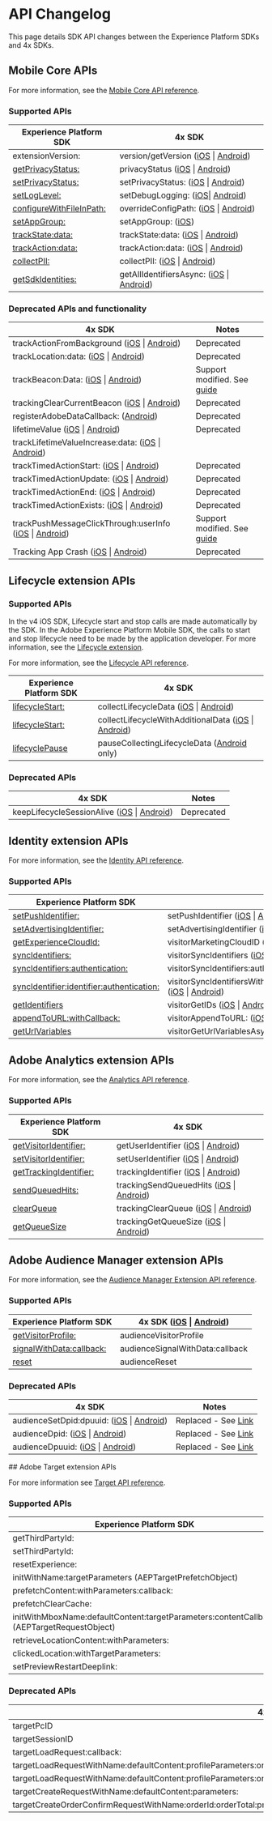 # API Changelog

This page details SDK API changes between the Experience Platform SDKs and 4x SDKs.

## Mobile Core APIs

For more information, see the [Mobile Core API reference](../mobile-core/api-reference.md).

### Supported APIs

| Experience Platform SDK | 4x SDK |
|---|---|
| extensionVersion: | version/getVersion ([iOS](https://experienceleague.adobe.com/docs/mobile-services/ios/config-ios/sdk-methods.html) \| [Android](https://experienceleague.adobe.com/docs/mobile-services/android/configuration-android/methods.html)) |
| [getPrivacyStatus:](./privacy-and-gdpr.md#getprivacystatus) | privacyStatus ([iOS](https://experienceleague.adobe.com/docs/mobile-services/ios/config-ios/sdk-methods.html) \| [Android](https://experienceleague.adobe.com/docs/mobile-services/android/configuration-android/methods.html)) |
| [setPrivacyStatus:](./privacy-and-gdpr.md#setprivacystatus) | setPrivacyStatus: ([iOS](https://experienceleague.adobe.com/docs/mobile-services/ios/config-ios/sdk-methods.html) \| [Android](https://experienceleague.adobe.com/docs/mobile-services/android/configuration-android/methods.html)) |
| [setLogLevel:](../mobile-core/api-reference.md#setloglevel) | setDebugLogging: ([iOS](https://experienceleague.adobe.com/docs/mobile-services/ios/config-ios/sdk-methods.html)\| [Android](https://experienceleague.adobe.com/docs/mobile-services/android/configuration-android/methods.html)) |
| [configureWithFileInPath:](../mobile-core/configuration/api-reference.md/#configurewithfileinpath) | overrideConfigPath: ([iOS](https://experienceleague.adobe.com/docs/mobile-services/ios/config-ios/sdk-methods.html) \| [Android](https://experienceleague.adobe.com/docs/mobile-services/android/configuration-android/methods.html)) |
| [setAppGroup:](../mobile-core/api-reference.md#setappgroup) | setAppGroup: ([iOS](https://experienceleague.adobe.com/docs/mobile-services/ios/ios-ext/ios-ext.html)) |
| [trackState:data:](../mobile-core/api-reference.md#trackstate) | trackState:data: ([iOS](https://experienceleague.adobe.com/docs/mobile-services/ios/analytics-ios/states.html) \| [Android](https://experienceleague.adobe.com/docs/mobile-services/android/analytics-android/states.html)) |
| [trackAction:data:](../mobile-core/api-reference.md#trackaction) | trackAction:data: ([iOS](https://experienceleague.adobe.com/docs/mobile-services/ios/analytics-ios/actions.html) \| [Android](https://experienceleague.adobe.com/docs/mobile-services/android/analytics-android/actions.html)) |
| [collectPII:](../mobile-core/api-reference.md#collectpii) | collectPII: ([iOS](https://experienceleague.adobe.com/docs/mobile-services/ios/analytics-ios/postbacks/c-pii-postbacks.html) \| [Android](https://experienceleague.adobe.com/docs/mobile-services/android/analytics-android/postbacks/c-pii-postbacks.html)) |
| [getSdkIdentities:](../mobile-core/identity/api-reference.md#getsdkidentities) | getAllIdentifiersAsync: ([iOS](https://experienceleague.adobe.com/docs/mobile-services/ios/privacy-gdpr-ios/c-mob-gdpr-ret-stored-ids-ios.html) \| [Android](https://experienceleague.adobe.com/docs/mobile-services/android/gdpr-privacy-android/c-mob-gdpr-ret-stored-ids-android.html)) |

### Deprecated APIs and functionality

| 4x SDK | Notes |
|---|---|
| trackActionFromBackground ([iOS](https://experienceleague.adobe.com/docs/mobile-services/ios/analytics-ios/actions.html) \| [Android](https://experienceleague.adobe.com/docs/mobile-services/android/analytics-android/actions.html)) | Deprecated |
| trackLocation:data: ([iOS](https://experienceleague.adobe.com/docs/mobile-services/ios/location-ios/geo-poi.html) \| [Android](https://experienceleague.adobe.com/docs/mobile-services/android/location/geo-poi.html)) | Deprecated |
| trackBeacon:Data: ([iOS](https://experienceleague.adobe.com/docs/mobile-services/ios/location-ios/ibeacon.html) \| [Android](https://experienceleague.adobe.com/docs/mobile-services/android/location/beacon.html)) | Support modified. See [guide](../user-guides/track-beacon.md) |
| trackingClearCurrentBeacon ([iOS](https://experienceleague.adobe.com/docs/mobile-services/ios/location-ios/ibeacon.html) \| [Android](https://experienceleague.adobe.com/docs/mobile-services/android/location/beacon.html)) | Deprecated |
| registerAdobeDataCallback: ([Android](https://experienceleague.adobe.com/docs/mobile-services/android/configuration-android/methods.html)) | Deprecated |
| lifetimeValue ([iOS](https://experienceleague.adobe.com/docs/mobile-services/ios/analytics-ios/lifetime-value.html) \| [Android](https://experienceleague.adobe.com/docs/mobile-services/android/analytics-android/lifetime-value.html)) | Deprecated |
| trackLifetimeValueIncrease:data: ([iOS](https://experienceleague.adobe.com/docs/mobile-services/ios/analytics-ios/lifetime-value.html) \| [Android](https://experienceleague.adobe.com/docs/mobile-services/android/analytics-android/lifetime-value.html)) | |
| trackTimedActionStart: ([iOS](https://experienceleague.adobe.com/docs/mobile-services/ios/analytics-ios/timed-actions.html) \| [Android](https://experienceleague.adobe.com/docs/mobile-services/android/analytics-android/timed-actions.html)) | Deprecated |
| trackTimedActionUpdate: ([iOS](https://experienceleague.adobe.com/docs/mobile-services/ios/analytics-ios/timed-actions.html) \| [Android](https://experienceleague.adobe.com/docs/mobile-services/android/analytics-android/timed-actions.html)) | Deprecated |
| trackTimedActionEnd: ([iOS](https://experienceleague.adobe.com/docs/mobile-services/ios/analytics-ios/timed-actions.html) \| [Android](https://experienceleague.adobe.com/docs/mobile-services/android/analytics-android/timed-actions.html)) | Deprecated |
| trackTimedActionExists: ([iOS](https://experienceleague.adobe.com/docs/mobile-services/ios/analytics-ios/timed-actions.html) \| [Android](https://experienceleague.adobe.com/docs/mobile-services/android/analytics-android/timed-actions.html)) | Deprecated |
| trackPushMessageClickThrough:userInfo ([iOS](https://experienceleague.adobe.com/docs/mobile-services/ios/messaging-ios/push-messaging/push-messaging.html) \| [Android](https://experienceleague.adobe.com/docs/mobile-services/android/messaging-android/push-messaging/push-messaging.html)) | Support modified. See [guide](../faq.md#how-can-i-track-user-engagement-of-push-notifications-using-the-experience-platform-mobile-sdk) |
| Tracking App Crash ([iOS](https://experienceleague.adobe.com/docs/mobile-services/ios/analytics-ios/crashes.html) \| [Android](https://experienceleague.adobe.com/docs/mobile-services/android/analytics-android/crashes.html)) | Deprecated |

## Lifecycle extension APIs

### Supported APIs

<InlineAlert variant="info" slots="text"/>

In the v4 iOS SDK, Lifecycle start and stop calls are made automatically by the SDK. In the Adobe Experience Platform Mobile SDK, the calls to start and stop lifecycle need to be made by the application developer. For more information, see the [Lifecycle extension](../mobile-core/lifecycle/index.md).

For more information, see the [Lifecycle API reference](../mobile-core/lifecycle/api-reference.md).

| Experience Platform SDK | 4x SDK |
|---|---|
| [lifecycleStart:](../mobile-core/lifecycle/api-reference.md#lifecyclestart) | collectLifecycleData ([iOS](https://experienceleague.adobe.com/docs/mobile-services/ios/config-ios/sdk-methods.html) \| [Android](https://experienceleague.adobe.com/docs/mobile-services/android/configuration-android/methods.html)) |
| [lifecycleStart:](../mobile-core/lifecycle/api-reference.md#lifecyclestart) | collectLifecycleWithAdditionalData ([iOS](https://experienceleague.adobe.com/docs/mobile-services/ios/config-ios/sdk-methods.html) \| [Android](https://experienceleague.adobe.com/docs/mobile-services/android/configuration-android/methods.html)) |
| [lifecyclePause](../mobile-core/lifecycle/api-reference.md#lifecyclepause) | pauseCollectingLifecycleData ([Android](https://experienceleague.adobe.com/docs/mobile-services/android/configuration-android/methods.html) only) |

### Deprecated APIs

| 4x SDK | Notes |
|---|---|
| keepLifecycleSessionAlive ([iOS](https://experienceleague.adobe.com/docs/mobile-services/ios/config-ios/sdk-methods.html) \| [Android](https://experienceleague.adobe.com/docs/mobile-services/android/configuration-android/methods.html)) | Deprecated |

## Identity extension APIs

For more information, see the [Identity API reference](../mobile-core/identity/api-reference.md).

### Supported APIs

| Experience Platform SDK | 4x SDK |
|---|---|
| [setPushIdentifier:](../mobile-core/identity/api-reference.md#setpushidentifier) | setPushIdentifier ([iOS](https://experienceleague.adobe.com/docs/mobile-services/ios/config-ios/sdk-methods.html) \| [Android](https://experienceleague.adobe.com/docs/mobile-services/android/configuration-android/methods.html)) |
| [setAdvertisingIdentifier:](../mobile-core/identity/api-reference.md#setadvertisingidentifier) | setAdvertisingIdentifier ([iOS](https://experienceleague.adobe.com/docs/mobile-services/ios/config-ios/sdk-methods.html) \| [Android](https://experienceleague.adobe.com/docs/mobile-services/android/configuration-android/methods.html)) |
| [getExperienceCloudId:](../mobile-core/identity/api-reference.md#getexperiencecloudid) | visitorMarketingCloudID ([iOS](https://experienceleague.adobe.com/docs/mobile-services/ios/exp-cloud-ios/mc-methods.html) \| [Android](https://experienceleague.adobe.com/docs/mobile-services/android/experience-cloud-android/mc-methods.html)) |
| [syncIdentifiers:](../mobile-core/identity/api-reference.md#syncidentifiers) | visitorSyncIdentifiers ([iOS](https://experienceleague.adobe.com/docs/mobile-services/ios/exp-cloud-ios/mc-methods.html) \| [Android](https://experienceleague.adobe.com/docs/mobile-services/android/experience-cloud-android/mc-methods.html)) |
| [syncIdentifiers:authentication:](../mobile-core/identity/api-reference.md#syncidentifiers-overloaded) | visitorSyncIdentifiers:authenticationState: ([iOS](https://experienceleague.adobe.com/docs/mobile-services/ios/exp-cloud-ios/mc-methods.html) \| [Android](https://experienceleague.adobe.com/docs/mobile-services/android/experience-cloud-android/mc-methods.html)) |
| [syncIdentifier:identifier:authentication:](../mobile-core/identity/api-reference.md#syncidentifier) |visitorSyncIdentifiersWithType:identifier:authenticationState: ([iOS](https://experienceleague.adobe.com/docs/mobile-services/ios/exp-cloud-ios/mc-methods.html) \| [Android](https://experienceleague.adobe.com/docs/mobile-services/android/experience-cloud-android/mc-methods.html)) |
| [getIdentifiers](../mobile-core/identity/api-reference.md#getidentifiers) | visitorGetIDs ([iOS](https://experienceleague.adobe.com/docs/mobile-services/ios/exp-cloud-ios/mc-methods.html) \| [Android](https://experienceleague.adobe.com/docs/mobile-services/android/experience-cloud-android/mc-methods.html)) |
| [appendToURL:withCallback:](../mobile-core/identity/api-reference.md#appendtourl--appendvisitorinfoforurl) | visitorAppendToURL: ([iOS](https://experienceleague.adobe.com/docs/mobile-services/ios/exp-cloud-ios/mc-methods.html) \| [Android](https://experienceleague.adobe.com/docs/mobile-services/android/experience-cloud-android/mc-methods.html)) |
| [getUrlVariables](../mobile-core/identity/api-reference.md#geturlvariables) | visitorGetUrlVariablesAsync: ([iOS](https://experienceleague.adobe.com/docs/mobile-services/ios/sdk-reference-ios/hybrid-app.html) \| [Android](https://experienceleague.adobe.com/docs/mobile-services/android/sdk-reference-android/hybrid-app.html)) |

## Adobe Analytics extension APIs

For more information, see the [Analytics API reference](../adobe-analytics/api-reference.md).

### Supported APIs

| Experience Platform SDK | 4x SDK |
|---|---|
| [getVisitorIdentifier:](../adobe-analytics/api-reference.md#getvisitoridentifier) | getUserIdentifier ([iOS](https://experienceleague.adobe.com/docs/mobile-services/ios/config-ios/sdk-methods.html) \| [Android](https://experienceleague.adobe.com/docs/mobile-services/android/configuration-android/methods.html)) |
| [setVisitorIdentifier:](../adobe-analytics/api-reference.md#setvisitoridentifier) | setUserIdentifier ([iOS](https://experienceleague.adobe.com/docs/mobile-services/ios/config-ios/sdk-methods.html) \| [Android](https://experienceleague.adobe.com/docs/mobile-services/android/configuration-android/methods.html)) |
| [getTrackingIdentifier:](../adobe-analytics/api-reference.md#gettrackingidentifier) | trackingIdentifier ([iOS](https://experienceleague.adobe.com/docs/mobile-services/ios/config-ios/sdk-methods.html) \| [Android](https://experienceleague.adobe.com/docs/mobile-services/android/configuration-android/methods.html)) |
| [sendQueuedHits:](../adobe-analytics/api-reference.md#sendqueuedhits) | trackingSendQueuedHits ([iOS](https://experienceleague.adobe.com/docs/mobile-services/ios/analytics-ios/analytics-methods.html) \| [Android](https://experienceleague.adobe.com/docs/mobile-services/android/analytics-android/analytics-methods.html)) |
| [clearQueue](../adobe-analytics/api-reference.md#clearqueue) | trackingClearQueue ([iOS](https://experienceleague.adobe.com/docs/mobile-services/ios/analytics-ios/analytics-methods.html) \| [Android](https://experienceleague.adobe.com/docs/mobile-services/android/analytics-android/analytics-methods.html)) |
| [getQueueSize](../adobe-analytics/api-reference.md#getqueuesize) | trackingGetQueueSize ([iOS](https://experienceleague.adobe.com/docs/mobile-services/ios/analytics-ios/analytics-methods.html) \| [Android](https://experienceleague.adobe.com/docs/mobile-services/android/analytics-android/analytics-methods.html)) |

## Adobe Audience Manager extension APIs

For more information, see the [Audience Manager Extension API reference](../adobe-audience-manager/api-reference.md).

### Supported APIs

| Experience Platform SDK | 4x SDK ([iOS](https://experienceleague.adobe.com/docs/mobile-services/ios/aam-methods.html) \| [Android](https://experienceleague.adobe.com/docs/mobile-services/android/audience-manager-android/c-audience-manager-methods.html)) |
|---|---|
| [​getVisitorProfile:​](../adobe-audience-manager/api-reference.md#getvisitorprofile) | audienceVisitorProfile |
| [​signalWithData:callback:​](../adobe-audience-manager/api-reference.md#signalwithdata) | audienceSignalWithData:callback |
| [​reset​](../adobe-audience-manager/api-reference.md#reset-identifiers-and-profiles) | audienceReset |

### Deprecated APIs

| 4x SDK | Notes |
|---|---|
| audienceSetDpid:dpuuid: ([iOS](https://experienceleague.adobe.com/docs/mobile-services/ios/aam-methods.html) \| [Android](https://experienceleague.adobe.com/docs/mobile-services/android/audience-manager-android/c-audience-manager-methods.html)) | Replaced - See [Link](​https://experienceleague.adobe.com/docs/audience-manager/user-guide/reference/cid.html) |
| audienceDpid: ([iOS](https://experienceleague.adobe.com/docs/mobile-services/ios/aam-methods.html) \| [Android](https://experienceleague.adobe.com/docs/mobile-services/android/audience-manager-android/c-audience-manager-methods.html)) | Replaced - See [Link](https://experienceleague.adobe.com/docs/audience-manager/user-guide/reference/cid.html) |​
| audienceDpuuid: ([iOS](https://experienceleague.adobe.com/docs/mobile-services/ios/aam-methods.html) \| [Android](https://experienceleague.adobe.com/docs/mobile-services/android/audience-manager-android/c-audience-manager-methods.html)) | Replaced - See [Link](https://experienceleague.adobe.com/docs/audience-manager/user-guide/reference/cid.html) |

​## Adobe Target extension APIs

For more information see [Target API reference](../adobe-target/api-reference.md).

### Supported APIs

| Experience Platform SDK | 4x SDK (iOS \| Android) |
| --- | --- |
| getThirdPartyId: | targetThirdPartyID |
| setThirdPartyId: | targetSetThirdPartyID |
| resetExperience: | targetClearCookies |
| initWithName:targetParameters (AEPTargetPrefetchObject) | targetPrefetchObjectWithName:mboxParameters: |
| prefetchContent:withParameters:callback: | targetPrefetchContent:withProfileParameters:callback: |
| prefetchClearCache: | targetPrefetchClearCache |
| initWithMboxName:defaultContent:targetParameters:contentCallback (AEPTargetRequestObject) | targetRequestObjectWithName:defaultContent:mboxParameters:callback: |
| retrieveLocationContent:withParameters: | targetLoadRequests:withProfileParameters: |
| clickedLocation:withTargetParameters: | locationClickedWithName:mboxParameters:productParameters:orderParameters: |
| setPreviewRestartDeeplink: | targetPreviewRestartDeepLink: |

### Deprecated APIs

| 4x SDK | Notes |
|---|---|
| targetPcID | Deprecated |
| targetSessionID | Deprecated |
| targetLoadRequest:callback: | Deprecated |
| targetLoadRequestWithName:defaultContent:profileParameters:orderParameters:mboxParameters:callback: | Deprecated |
| targetLoadRequestWithName:defaultContent:profileParameters:orderParameters:mboxParameters:requestLocationParameters:callback: | Deprecated |
| targetCreateRequestWithName:defaultContent:parameters: | Deprecated |
| targetCreateOrderConfirmRequestWithName:orderId:orderTotal:productPurchasedId:parameters: | Deprecated |
